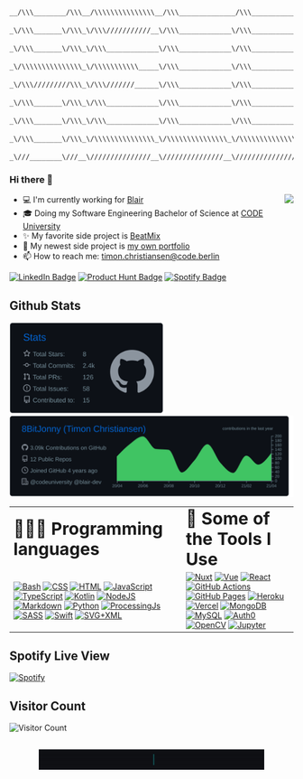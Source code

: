 ```

__/\\\________/\\\__/\\\\\\\\\\\\\\\__/\\\______________/\\\___________________/\\\\\______        
 _\/\\\_______\/\\\_\/\\\///////////__\/\\\_____________\/\\\_________________/\\\///\\\____       
  _\/\\\_______\/\\\_\/\\\_____________\/\\\_____________\/\\\_______________/\\\/__\///\\\__      
   _\/\\\\\\\\\\\\\\\_\/\\\\\\\\\\\_____\/\\\_____________\/\\\______________/\\\______\//\\\_     
    _\/\\\/////////\\\_\/\\\///////______\/\\\_____________\/\\\_____________\/\\\_______\/\\\_    
     _\/\\\_______\/\\\_\/\\\_____________\/\\\_____________\/\\\_____________\//\\\______/\\\__   
      _\/\\\_______\/\\\_\/\\\_____________\/\\\_____________\/\\\______________\///\\\__/\\\____  
       _\/\\\_______\/\\\_\/\\\\\\\\\\\\\\\_\/\\\\\\\\\\\\\\\_\/\\\\\\\\\\\\\\\____\///\\\\\/_____ 
        _\///________\///__\///////////////__\///////////////__\///////////////_______\/////_______

```

### Hi there 👋

<img align="right" src="https://media1.giphy.com/media/13HgwGsXF0aiGY/giphy.gif" />
<ul>
  <li> 💻 I'm currently working for <a href="https://joinblair.com">Blair</a> </li>
  <li> 🎓 Doing my Software Engineering Bachelor of Science at <a href="https://code.berlin">CODE University</a> </li>
  <li> ✨ My favorite side project is <a href="https://github.com/8BitJonny/BeatMix">BeatMix</a> </li>
  <li> 🔭 My newest side project is <a href="https://timon.codes">my own portfolio</a> </li>
  <li> 📫 How to reach me: <a href="mailto: timon.christiansen@code.berlin">timon.christiansen@code.berlin</a> </li>
</li>
</ul>
<p><a href="https://www.linkedin.com/in/timonchristiansen/"><img src="https://img.shields.io/badge/-@timonchristiansen-0077B5?style=flat-square&amp;labelColor=0077B5&amp;logo=LinkedIn&amp;link=https://www.linkedin.com/in/timonchristiansen/" alt="LinkedIn Badge"></a>
<a href="https://www.producthunt.com/@timon_christiansen/made"><img src="https://img.shields.io/badge/-@timonchristiansen-da552f?style=flat-square&amp;labelColor=fff&amp;logo=Product-Hunt&amp;link=https://www.producthunt.com/@timon_christiansen/made" alt="Product Hunt Badge"></a>
<a href="https://open.spotify.com/user/1164145877"><img src="https://img.shields.io/badge/-@Timon%20Christiansen-1ED760?style=flat-square&amp;labelColor=fff&amp;logo=Spotify&amp;link=https://open.spotify.com/user/1164145877" alt="Spotify Badge"></a></p>

## Github Stats

<img width="276" src="https://raw.githubusercontent.com/8BitJonny/8BitJonny/master/profile-summary-card-output/github_dark/3-stats.svg"> <img width="570" src="https://raw.githubusercontent.com/8BitJonny/8BitJonny/master/profile-summary-card-output/github_dark/0-profile-details.svg">

<table>
 <tr>
    <td><b style="font-size:30px">👨🏻‍💻 Programming languages</b></td>
    <td><b style="font-size:30px">🚀 Some of the Tools I Use</b></td>
 </tr>
 <tr>
    <td>
      <a href="https://github.com/search?q=user%3ADenverCoder1+is%3Arepo+language%3Abash"><img alt="Bash" src="https://img.shields.io/badge/Bash%20-%23121011.svg?logo=gnu-bash&logoColor=white"></a>
      <a href="https://github.com/search?q=user%3ADenverCoder1+is%3Arepo+language%3Acss"><img alt="CSS" src="https://img.shields.io/badge/CSS%20-%231572B6.svg?logo=css3&logoColor=white"></a>
      <a href="https://github.com/search?q=user%3ADenverCoder1+is%3Arepo+language%3Ahtml"><img alt="HTML" src="https://img.shields.io/badge/HTML%20-%23E34F26.svg?logo=html5&logoColor=white"></a>
      <a href="https://github.com/search?q=user%3ADenverCoder1+is%3Arepo+language%3Ajavascript"><img alt="JavaScript" src="https://img.shields.io/badge/JavaScript%20-%23F7DF1E.svg?logo=javascript&logoColor=black"></a>
       <a href="https://github.com/search?q=user%3ADenverCoder1+is%3Arepo+language%3AtypeScript"><img alt="TypeScript" src="https://img.shields.io/badge/TypeScript%20-%23007ACC.svg?logo=typescript&logoColor=white"></a>
      <a href="https://github.com/search?q=user%3ADenverCoder1+is%3Arepo+language%3Akotlin"><img alt="Kotlin" src="https://img.shields.io/badge/Kotlin-%230095D5.svg?logo=Kotlin&logoColor=white"></a>
      <a href="https://github.com/search?q=user%3ADenverCoder1+is%3Arepo+language%3Ajavascript"><img alt="NodeJS" src="https://img.shields.io/badge/Node.js%20-%2343853D.svg?logo=node.js&logoColor=white"></a>
      <a href="https://github.com/search?q=user%3ADenverCoder1+is%3Arepo+language%3Amarkdown"><img alt="Markdown" src="https://img.shields.io/badge/Markdown-%23000000.svg?logo=markdown&logoColor=white"></a>
      <a href="https://github.com/search?q=user%3ADenverCoder1+is%3Arepo+language%3Apython"><img alt="Python" src="https://img.shields.io/badge/Python%20-%2314354C.svg?logo=python&logoColor=white"></a>
      <a href="https://github.com/search?q=user%3ADenverCoder1+is%3Arepo+language%3Ajavascript"><img alt="ProcessingJs" src="https://img.shields.io/badge/Processing%20-%23121011.svg?logo=p5.js&logoColor=white"></a>
      <a href="https://github.com/search?q=user%3ADenverCoder1+is%3Arepo+language%3Asass"><img alt="SASS" src="https://img.shields.io/badge/Sass%20-hotpink.svg?logo=SASS&logoColor=white"></a>
       <a href="https://github.com/search?q=user%3ADenverCoder1+is%3Arepo+language%3Aswift"><img alt="Swift" src="https://img.shields.io/badge/Swift%20-%23DE5D43.svg?logo=swift&logoColor=white"></a>
      <a href="https://github.com/search?q=user%3ADenverCoder1+is%3Arepo+language%3Asvg"><img alt="SVG+XML" src="https://img.shields.io/badge/SVG%2BXML%20-%23e0982c.svg?logo=svg&logoColor=white"></a>
    </td>
    <td>
       <a href="#"><img alt="Nuxt" src="https://img.shields.io/badge/Nuxt%20-%232F4931.svg?logo=nuxt.js&logoColor=%2361DAFB"></a>
       <a href="#"><img alt="Vue" src="https://img.shields.io/badge/Vue%20-%2335495E.svg?logo=vue.js&logoColor=%2361DAFB"></a>
       <a href="#"><img alt="React" src="https://img.shields.io/badge/React%20-%2320232a.svg?logo=react&logoColor=%2361DAFB"></a>
       <a href="#"><img alt="GitHub Actions"src="https://img.shields.io/badge/GitHub%20Actions-%232671E5.svg?logo=github%20actions&logoColor=white"></a>
       <a href="#"><img alt="GitHub Pages" src="https://img.shields.io/badge/GitHub%20Pages-%23327FC7.svg?logo=github&logoColor=white"></a>
       <a href="#"><img alt="Heroku" src="https://img.shields.io/badge/Heroku%20-%23430098.svg?logo=heroku&logoColor=white"></a>
       <a href="#"><img alt="Vercel" src="https://img.shields.io/badge/Vercel%20-%23000000.svg?logo=vercel&logoColor=white"></a>
       <a href="#"><img alt="MongoDB" src ="https://img.shields.io/badge/MongoDB-%234ea94b.svg?logo=mongodb&logoColor=white"></a>
       <a href="#"><img alt="MySQL" src="https://img.shields.io/badge/MySQL-%2300f.svg?logo=mysql&logoColor=white"></a>
       <a href="#"><img alt="Auth0" src="https://img.shields.io/badge/Auth0%20-%23EB5424.svg?logo=auth0&logoColor=white"></a>
       <a href="#"><img alt="OpenCV" src="https://img.shields.io/badge/OpenCV%20-%230101F7.svg?logo=opencv&logoColor=white"></a>
       <a href="#"><img alt="Jupyter" src="https://img.shields.io/badge/Jupyter%20-%23E34F26.svg?logo=jupyter&logoColor=white"></a>
    </td>
 </tr>
</table>

## Spotify Live View
[![Spotify](https://github-spotify-live.vercel.app/api/spotify)](https://open.spotify.com/user/1164145877)

## Visitor Count
![Visitor Count](https://profile-counter.glitch.me/8BitJonny/count.svg)

##

<p align="center">
<img src="https://raw.githubusercontent.com/8BitJonny/8BitJonny/master/page_is_best_viewed_dark.gif?raw=true"  width="400"/>
</p>

